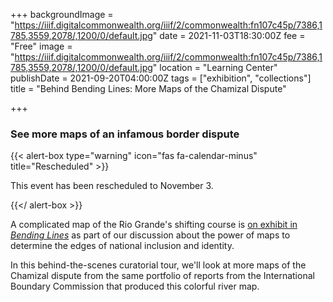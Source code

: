 +++
backgroundImage = "https://iiif.digitalcommonwealth.org/iiif/2/commonwealth:fn107c45p/7386,1785,3559,2078/,1200/0/default.jpg"
date = 2021-11-03T18:30:00Z
fee = "Free"
image = "https://iiif.digitalcommonwealth.org/iiif/2/commonwealth:fn107c45p/7386,1785,3559,2078/,1200/0/default.jpg"
location = "Learning Center"
publishDate = 2021-09-20T04:00:00Z
tags = ["exhibition", "collections"]
title = "Behind Bending Lines: More Maps of the Chamizal Dispute"

+++
### See more maps of an infamous border dispute

{{< alert-box type="warning" icon="fas fa-calendar-minus" title="Rescheduled" >}}

This event has been rescheduled to November 3.

{{</ alert-box >}}

A complicated map of the Rio Grande's shifting course is [on exhibit in _Bending Lines_](https://www.leventhalmap.org/digital-exhibitions/bending-lines/power-belief/3.3.5/) as part of our discussion about the power of maps to determine the edges of national inclusion and identity.

In this behind-the-scenes curatorial tour, we'll look at more maps of the Chamizal dispute from the same portfolio of reports from the International Boundary Commission that produced this colorful river map.